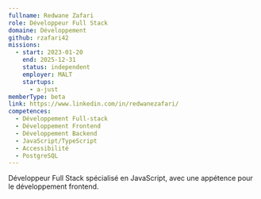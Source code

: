 ```yaml
---
fullname: Redwane Zafari
role: Développeur Full Stack
domaine: Développement
github: rzafari42
missions:
  - start: 2023-01-20
    end: 2025-12-31
    status: independent
    employer: MALT
    startups:
      - a-just
memberType: beta
link: https://www.linkedin.com/in/redwanezafari/
competences:
  - Développement Full-stack
  - Développement Frontend
  - Développement Backend
  - JavaScript/TypeScript
  - Accessibilité
  - PostgreSQL
---
```

Développeur Full Stack spécialisé en JavaScript, avec une appétence pour le développement frontend.
